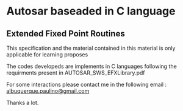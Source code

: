 # Autosar baseaded in C language



## Extended Fixed Point Routines

This specification and the material contained in this material is only applicable for learning proposes 

The codes developeds are implements in C languages following the requirments present in AUTOSAR_SWS_EFXLibrary.pdf

For some interactions please contact me in the following email : albuquerque.paulino@gmail.com



Thanks a lot.


